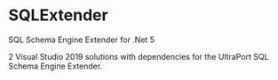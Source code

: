 # SQLExtender
SQL Schema Engine Extender for .Net 5

2 Visual Studio 2019 solutions with dependencies for the UltraPort SQL Schema Engine Extender.
